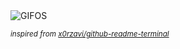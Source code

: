 <div align="justify">
<picture>
    <source media="(prefers-color-scheme: dark)" srcset="https://i.ibb.co/T0dVfjx/output-gif.gif">
    <source media="(prefers-color-scheme: light)" srcset="https://i.ibb.co/T0dVfjx/output-gif.gif">
    <img alt="GIFOS" src="https://i.ibb.co/T0dVfjx/output-gif.gif">
</picture>

<sub><i>inspired from [x0rzavi/github-readme-terminal](https://github.com/x0rzavi/github-readme-terminal)</i></sub>

</div>

<!-- Image deletion URL: https://ibb.co/VC571nc/e05dd0357efa463fa9fd7923064fdef1 -->